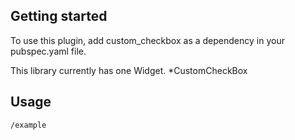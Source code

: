

## Getting started

To use this plugin, add custom_checkbox as a dependency in your pubspec.yaml file.

This library currently has one Widget.
*CustomCheckBox

## Usage

`/example`


